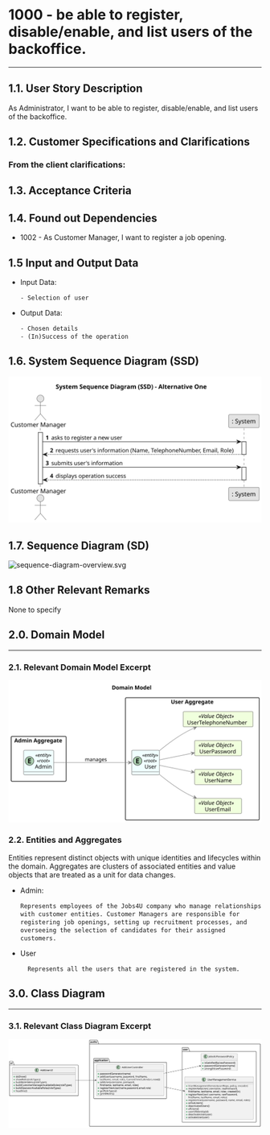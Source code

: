 # 1000 - be able to register, disable/enable, and list users of the backoffice.
--------

## 1.1. User Story Description

As Administrator, I want to be able to register, disable/enable, and list users of the backoffice.

## 1.2. Customer Specifications and Clarifications

### From the client clarifications:

## 1.3. Acceptance Criteria

## 1.4. Found out Dependencies

* 1002 - As Customer Manager, I want to register a job opening.

## 1.5 Input and Output Data

* Input Data:

      - Selection of user

* Output Data:

      - Chosen details
      - (In)Success of the operation

## 1.6. System Sequence Diagram (SSD)

![system-sequence-diagram.svg](system-sequence-diagram.svg)

## 1.7. Sequence Diagram (SD)

![sequence-diagram-overview.svg](sequence-diagram-activateUser.svg)

## 1.8 Other Relevant Remarks

None to specify

## 2.0. Domain Model

----------------

### 2.1. Relevant Domain Model Excerpt

![domain-model.svg](domain-model.svg)

### 2.2. Entities and Aggregates

Entities represent distinct objects with unique identities and lifecycles within the domain. Aggregates are clusters of associated entities and value objects that are treated as a unit for data changes.

* Admin:

      Represents employees of the Jobs4U company who manage relationships with customer entities. Customer Managers are responsible for registering job openings, setting up recruitment processes, and overseeing the selection of candidates for their assigned customers.
* User

        Represents all the users that are registered in the system.

## 3.0. Class Diagram

------------------

### 3.1. Relevant Class Diagram Excerpt

![1000-class-diagram.svg](class-diagram.svg)